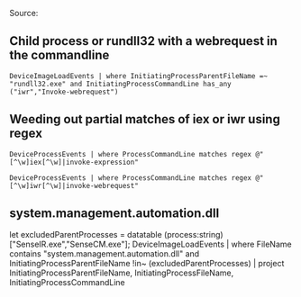 Source:



## Child process or rundll32 with a webrequest in the commandline

`DeviceImageLoadEvents
| where InitiatingProcessParentFileName =~ "rundll32.exe" and InitiatingProcessCommandLine has_any ("iwr","Invoke-webrequest")`

## Weeding out partial matches of iex or iwr using regex

`DeviceProcessEvents
| where ProcessCommandLine matches regex @"[^\w]iex[^\w]|invoke-expression"`

`DeviceProcessEvents
| where ProcessCommandLine matches regex @"[^\w]iwr[^\w]|invoke-webrequest"`

## system.management.automation.dll

let excludedParentProcesses = datatable (process:string)["SenseIR.exe","SenseCM.exe"];
DeviceImageLoadEvents
| where FileName contains "system.management.automation.dll" and InitiatingProcessParentFileName !in~ (excludedParentProcesses)
| project InitiatingProcessParentFileName, InitiatingProcessFileName, InitiatingProcessCommandLine

